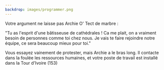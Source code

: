 ```yaml
---
backdrop: images/programmer.png
---
```


Votre argument ne laisse pas Archie O' Tect de marbre :

"Tu as l'esprit d'une bâtisseuse de cathédrales ! Ca me plait, on a vraiment besoin de personnes comme toi chez nous. Je vais te faire rejoindre notre équipe, ce sera beaucoup mieux pour toi."

Vous essayez vainement de protester, mais Archie a le bras long. 
Il contacte dans la foulée les ressources humaines, et votre poste de travail est installé dans la Tour d'Ivoire (153)

<Page url="assaut-tour-ivoir/153" instructions="" action="Rejoindre le pôle des architectes" condition="none" />
